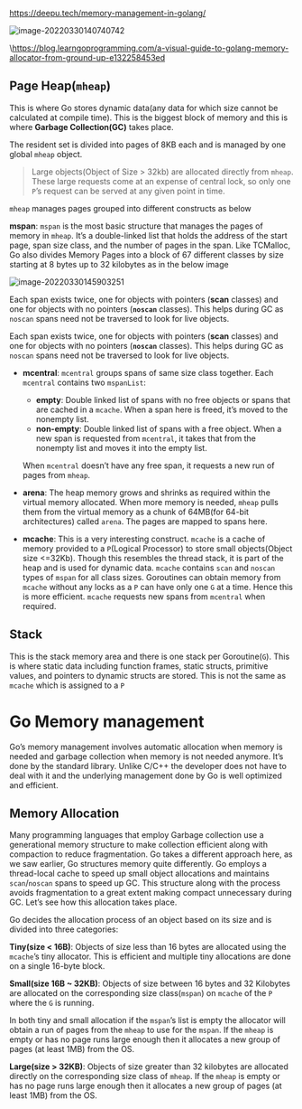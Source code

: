 https://deepu.tech/memory-management-in-golang/

![image-20220330140740742](/Users/user/playground/share/nrookie.github.io/collections/go/xunlianying/runtime/image-20220330140740742.png)

\https://blog.learngoprogramming.com/a-visual-guide-to-golang-memory-allocator-from-ground-up-e132258453ed



## Page Heap(`mheap`)



This is where Go stores dynamic data(any data for which size cannot be calculated at compile time). This is the biggest block of memory and this is where **Garbage Collection(GC)** takes place.



The resident set is divided into pages of 8KB each and is managed by one global `mheap` object.

> Large objects(Object of Size > 32kb) are allocated directly from `mheap`. These large requests come at an expense of central lock, so only one `P`’s request can be served at any given point in time.



`mheap` manages pages grouped into different constructs as below







**mspan**: `mspan` is the most basic structure that manages the pages of memory in `mheap`. It’s a double-linked list that holds the address of the start page, span size class, and the number of pages in the span. Like TCMalloc, Go also divides Memory Pages into a block of 67 different classes by size starting at 8 bytes up to 32 kilobytes as in the below image



![image-20220330145903251](/Users/user/playground/share/nrookie.github.io/collections/go/xunlianying/runtime/image-20220330145903251.png)



Each span exists twice, one for objects with pointers (**scan** classes) and one for objects with no pointers (**`noscan`** classes). This helps during GC as `noscan` spans need not be traversed to look for live objects.



Each span exists twice, one for objects with pointers (**scan** classes) and one for objects with no pointers (**`noscan`** classes). This helps during GC as `noscan` spans need not be traversed to look for live objects.



- **mcentral**: `mcentral` groups spans of same size class together. Each `mcentral` contains two `mspanList`:

  - **empty**: Double linked list of spans with no free objects or spans that are cached in a `mcache`. When a span here is freed, it’s moved to the nonempty list.
  - **non-empty**: Double linked list of spans with a free object. When a new span is requested from `mcentral`, it takes that from the nonempty list and moves it into the empty list.

  When `mcentral` doesn’t have any free span, it requests a new run of pages from `mheap`.



- **arena**: The heap memory grows and shrinks as required within the virtual memory allocated. When more memory is needed, `mheap` pulls them from the virtual memory as a chunk of 64MB(for 64-bit architectures) called `arena`. The pages are mapped to spans here.
- **mcache**: This is a very interesting construct. `mcache` is a cache of memory provided to a `P`(Logical Processor) to store small objects(Object size <=32Kb). Though this resembles the thread stack, it is part of the heap and is used for dynamic data. `mcache` contains `scan` and `noscan` types of `mspan` for all class sizes. Goroutines can obtain memory from `mcache` without any locks as a `P` can have only one `G` at a time. Hence this is more efficient. `mcache` requests new spans from `mcentral` when required.

## Stack

This is the stack memory area and there is one stack per Goroutine(`G`). This is where static data including function frames, static structs, primitive values, and pointers to dynamic structs are stored. This is not the same as `mcache` which is assigned to a `P`





# Go Memory management



Go’s memory management involves automatic allocation when memory is needed and garbage collection when memory is not needed anymore. It’s done by the standard library. Unlike C/C++ the developer does not have to deal with it and the underlying management done by Go is well optimized and efficient.



## Memory Allocation



Many programming languages that employ Garbage collection use a generational memory structure to make collection efficient along with compaction to reduce fragmentation. Go takes a different approach here, as we saw earlier, Go structures memory quite differently. Go employs a thread-local cache to speed up small object allocations and maintains `scan`/`noscan` spans to speed up GC. This structure along with the process avoids fragmentation to a great extent making compact unnecessary during GC. Let’s see how this allocation takes place.



Go decides the allocation process of an object based on its size and is divided into three categories:



**Tiny(size < 16B)**: Objects of size less than 16 bytes are allocated using the `mcache`’s tiny allocator. This is efficient and multiple tiny allocations are done on a single 16-byte block.



**Small(size 16B ~ 32KB)**: Objects of size between 16 bytes and 32 Kilobytes are allocated on the corresponding size class(`mspan`) on `mcache` of the `P` where the `G` is running.



In both tiny and small allocation if the `mspan`’s list is empty the allocator will obtain a run of pages from the `mheap` to use for the `mspan`. If the `mheap` is empty or has no page runs large enough then it allocates a new group of pages (at least 1MB) from the OS.



**Large(size > 32KB)**: Objects of size greater than 32 kilobytes are allocated directly on the corresponding size class of `mheap`. If the `mheap` is empty or has no page runs large enough then it allocates a new group of pages (at least 1MB) from the OS.

